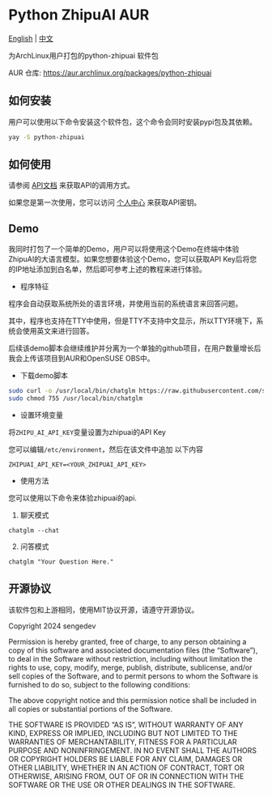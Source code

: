 # Python ZhipuAI AUR

[English](README.md) | [中文](README-cn.md)

为ArchLinux用户打包的python-zhipuai 软件包

AUR 仓库: https://aur.archlinux.org/packages/python-zhipuai

## 如何安装

用户可以使用以下命令安装这个软件包，这个命令会同时安装pypi包及其依赖。

```bash
yay -S python-zhipuai
```

## 如何使用

请参阅 [API文档](https://open.bigmodel.cn/dev/howuse/introduction) 来获取API的调用方式。

如果您是第一次使用，您可以访问 [个人中心](https://open.bigmodel.cn/overview) 来获取API密钥。

## Demo

我同时打包了一个简单的Demo，用户可以将使用这个Demo在终端中体验ZhipuAI的大语言模型。如果您想要体验这个Demo，您可以获取API Key后将您的IP地址添加到白名单，然后即可参考上述的教程来进行体验。

- 程序特征

程序会自动获取系统所处的语言环境，并使用当前的系统语言来回答问题。

其中，程序也支持在TTY中使用，但是TTY不支持中文显示，所以TTY环境下，系统会使用英文来进行回答。

后续该demo脚本会继续维护并分离为一个单独的github项目，在用户数量增长后我会上传该项目到AUR和OpenSUSE OBS中。

- 下载demo脚本

```bash
sudo curl -o /usr/local/bin/chatglm https://raw.githubusercontent.com/sengedev/python-zhipuai-aur/main/chatglm
sudo chmod 755 /usr/local/bin/chatglm
```

- 设置环境变量

将`ZHIPU_AI_API_KEY`变量设置为zhipuai的API Key

您可以编辑`/etc/environment`，然后在该文件中追加 以下内容
```
ZHIPUAI_API_KEY=<YOUR_ZHIPUAI_API_KEY>
```

- 使用方法

您可以使用以下命令来体验zhipuai的api.

1. 聊天模式
```
chatglm --chat
```

2. 问答模式
```
chatglm "Your Question Here."
```

## 开源协议

该软件包和上游相同，使用MIT协议开源，请遵守开源协议。

Copyright 2024 sengedev

Permission is hereby granted, free of charge, to any person obtaining a copy of this software and associated documentation files (the “Software”), to deal in the Software without restriction, including without limitation the rights to use, copy, modify, merge, publish, distribute, sublicense, and/or sell copies of the Software, and to permit persons to whom the Software is furnished to do so, subject to the following conditions:

The above copyright notice and this permission notice shall be included in all copies or substantial portions of the Software.

THE SOFTWARE IS PROVIDED “AS IS”, WITHOUT WARRANTY OF ANY KIND, EXPRESS OR IMPLIED, INCLUDING BUT NOT LIMITED TO THE WARRANTIES OF MERCHANTABILITY, FITNESS FOR A PARTICULAR PURPOSE AND NONINFRINGEMENT. IN NO EVENT SHALL THE AUTHORS OR COPYRIGHT HOLDERS BE LIABLE FOR ANY CLAIM, DAMAGES OR OTHER LIABILITY, WHETHER IN AN ACTION OF CONTRACT, TORT OR OTHERWISE, ARISING FROM, OUT OF OR IN CONNECTION WITH THE SOFTWARE OR THE USE OR OTHER DEALINGS IN THE SOFTWARE.
